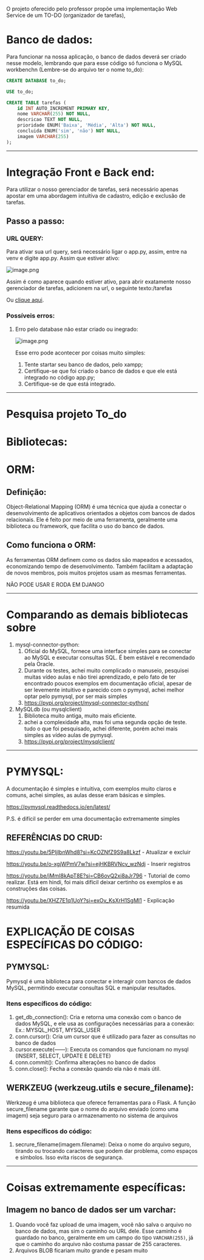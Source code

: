 O projeto oferecido pelo professor propõe uma implementação Web Service de um TO-DO (organizador de tarefas),  

# Banco de dados:

Para funcionar na nossa aplicação, o banco de dados deverá ser criado nesse modelo, lembrando que para esse código só funciona o MySQL workbenchn (Lembre-se do arquivo ter o nome to_do):

```sql
CREATE DATABASE to_do;

USE to_do;

CREATE TABLE tarefas (
    id INT AUTO_INCREMENT PRIMARY KEY,
    nome VARCHAR(255) NOT NULL,
    descricao TEXT NOT NULL,
    prioridade ENUM('Baixa', 'Média', 'Alta') NOT NULL,
    concluida ENUM('sim', 'não') NOT NULL,
    imagem VARCHAR(255)
);
```

---

# Integração Front e Back end:

Para utilizar o nosso gerenciador de tarefas, será necessário apenas apostar em uma abordagem intuitiva de cadastro, edição e exclusão de tarefas. 

## Passo a passo:

### URL QUERY:

Para ativar sua url query, será necessário ligar o app.py, assim, entre na venv e digite app.py. Assim que estiver ativo:

![image.png](attachment:e3ac0bfa-5601-4077-8b99-0f579880d611:image.png)

Assim é como aparece quando estiver ativo, para abrir exatamente nosso gerenciador de tarefas, adicionem na url, o seguinte texto:/tarefas

Ou [clique aqui](http://127.0.0.1:5000/tarefas). 

### Possíveis erros:

1. Erro pelo database não estar criado ou inegrado:
    
    ![image.png](attachment:94a6e586-578b-481e-b835-e508039c9682:image.png)
    
    Esse erro pode acontecer por coisas muito simples:
    
    1. Tente startar seu banco de dados, pelo xampp;
    2. Certifique-se que foi criado o banco de dados e que ele está integrado no código app.py;
    3. Certifique-se de que está integrado.

------------------------------------------------------------------------------------------------------------------

# Pesquisa projeto To_do

# Bibliotecas:

# ORM:

## Definição:

Object-Relational Mapping (ORM) é uma técnica que ajuda a conectar o desenvolvimento de aplicativos orientados a objetos com bancos de dados relacionais. Ele é feito por meio de uma ferramenta, geralmente uma biblioteca ou framework, que facilita o uso do banco de dados.

## Como funciona o ORM:

As ferramentas ORM definem como os dados são mapeados e acessados, economizando tempo de desenvolvimento. Também facilitam a adaptação de novos membros, pois muitos projetos usam as mesmas ferramentas. 

NÃO PODE USAR E RODA EM DJANGO

---

# Comparando as demais bibliotecas sobre

1. mysql-connector-python:
    1. Oficial do MySQL, fornece uma interface simples para se conectar ao MySQL e executar consultas SQL. É bem estável e recomendado pela Oracle. 
    2. Durante os testes, achei muito complicado o manuseio, pesquisei muitas vídeo aulas e não tirei aprendizado, e pelo fato de ter encontrado poucos exemplos em documentação oficial, apesar de ser levemente intuitivo e parecido com o pymysql, achei melhor optar pelo pymysql, por ser mais simples 
    3. https://pypi.org/project/mysql-connector-python/
2. MySQLdb (ou mysqlclient)
    1. Biblioteca muito antiga, muito mais eficiente.
    2. achei a complexidade alta, mas foi uma segunda opção de teste. tudo o que foi pesquisado, achei diferente, porém achei mais simples as vídeo aulas de pymysql. 
    3. https://pypi.org/project/mysqlclient/

---

# PYMYSQL:

A documentação é simples e intuitiva, com exemplos muito claros e comuns, achei simples, as aulas desse eram básicas e simples. 

https://pymysql.readthedocs.io/en/latest/

P.S. é difícil se perder em uma documentação extremamente simples

## REFERÊNCIAS DO CRUD:

https://youtu.be/5PIjIbnWhd8?si=KcOZNfZ9S9a8Lkzf - Atualizar e excluir

https://youtu.be/o-xgjWPmV7w?si=ejHKBRVNcv_wzNdj - Inserir registros

https://youtu.be/jMmI8kApT8E?si=CB6ovQ2xi8aJr796 - Tutorial de como realizar. Está em hindi, foi mais difícil deixar certinho os exemplos e as construções das coisas.

https://youtu.be/XHZ7E1q1UoY?si=exOv_KsXrH1SgMl1 - Explicação resumida

# EXPLICAÇÃO DE COISAS ESPECÍFICAS DO CÓDIGO:

## PYMYSQL:

Pymysql é uma biblioteca para conectar e interagir com bancos de dados MySQL, permitindo executar consultas SQL e manipular resultados.

### Itens específicos do código:

1. get_db_connection(): Cria e retorna uma conexão com o banco de dados MySQL, e ele usa as configurações necessárias para a conexão: Ex.: MYSQL_HOST, MYSQL_USER
2. conn.cursor(): Cria um cursor que é utilizado para fazer as consultas no banco de dados
3. cursor.execute(——): Executa os comandos que funcionam no mysql (INSERT, SELECT, UPDATE E DELETE)
4. conn.commit(): Confirma alterações no banco de dados
5. conn.close(): Fecha a conexão quando ela não é mais útil. 

## WERKZEUG (werkzeug.utils e secure_filename):

Werkzeug é uma biblioteca que oferece ferramentas para o Flask. A função secure_filename garante que o nome do arquivo enviado (como uma imagem) seja seguro para o armazenamento no sistema de arquivos

### Itens específicos do código:

1. secrure_filename(imagem.filename): Deixa o nome do arquivo seguro, tirando ou trocando caracteres que podem dar problema, como espaços e símbolos. Isso evita riscos de segurança.

---

# Coisas extremamente específicas:

## Imagem no banco de dados ser um varchar:

1. Quando você faz upload de uma imagem, você não salva o arquivo no banco de dados, mas sim o caminho ou URL dele. Esse caminho é guardado no banco, geralmente em um campo do tipo `VARCHAR(255)`, já que o caminho do arquivo não costuma passar de 255 caracteres.
2. Arquivos BLOB ficariam muito grande e pesam muito